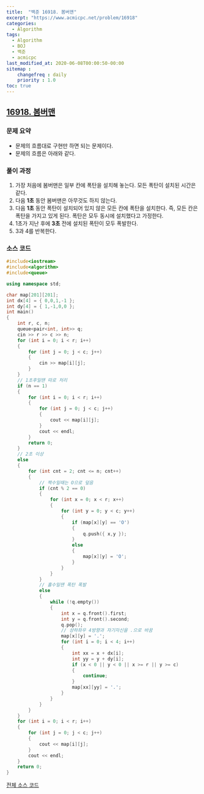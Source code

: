 ```yaml
---
title:  "백준 16918. 봄버맨"
excerpt: "https://www.acmicpc.net/problem/16918"
categories:
  - Algorithm
tags:
  - Algorithm
  - BOJ
  - 백준
  - acmicpc
last_modified_at: 2020-06-08T00:00:50-00:00
sitemap :
    changefreq : daily
    priority : 1.0
toc: true
---
```


## [16918. 봄버맨](https://www.acmicpc.net/problem/16918)
### 문제 요약
- 문제의 흐름대로 구현만 하면 되는 문제이다. 
- 문제의 흐름은 아래와 같다.

### 풀이 과정
1. 가장 처음에 봄버맨은 일부 칸에 폭탄을 설치해 놓는다. 모든 폭탄이 설치된 시간은 같다.
2. 다음 **1초** 동안 봄버맨은 아무것도 하지 않는다.
3. 다음 **1초** 동안 폭탄이 설치되어 있지 않은 모든 칸에 폭탄을 설치한다. 즉, 모든 칸은 폭탄을 가지고 있게 된다. 폭탄은 모두 동시에 설치했다고 가정한다.
4. 1초가 지난 후에 **3초** 전에 설치된 폭탄이 모두 폭발한다.
5. 3과 4를 반복한다.

### 소스 코드
```cpp
#include<iostream>
#include<algorithm>
#include<queue>

using namespace std;

char map[201][201];
int dx[4] = { 0,0,1,-1 };
int dy[4] = { 1,-1,0,0 };
int main()
{
    int r, c, n;
    queue<pair<int, int>> q;
    cin >> r >> c >> n;
    for (int i = 0; i < r; i++)
    {
        for (int j = 0; j < c; j++)
        {
            cin >> map[i][j];
        }
    }
    // 1초후일땐 따로 처리
    if (n == 1)
    {
        for (int i = 0; i < r; i++)
        {
            for (int j = 0; j < c; j++)
            {
                cout << map[i][j];
            }
            cout << endl;
        }
        return 0;
    }
    // 2초 이상
    else
    {
        for (int cnt = 2; cnt <= n; cnt++)
        {
            // 짝수일때는 O으로 덮음
            if (cnt % 2 == 0)
            {
                for (int x = 0; x < r; x++)
                {
                    for (int y = 0; y < c; y++)
                    {
                        if (map[x][y] == 'O')
                        {
                            q.push({ x,y });
                        }
                        else
                        {
                            map[x][y] = 'O';
                        }
                    }
                }
            }
            // 홀수일땐 폭탄 폭발
            else
            {
                while (!q.empty())
                {
                    int x = q.front().first;
                    int y = q.front().second;
                    q.pop();
                    // 상하좌우 4방향과 자기자신을 .으로 바꿈
                    map[x][y] = '.';
                    for (int i = 0; i < 4; i++)
                    {
                        int xx = x + dx[i];
                        int yy = y + dy[i];
                        if (x < 0 || y < 0 || x >= r || y >= c)
                        {
                            continue;
                        }
                        map[xx][yy] = '.';
                    }
                }
            }
        }
    }
    for (int i = 0; i < r; i++)
    {
        for (int j = 0; j < c; j++)
        {
            cout << map[i][j];
        }
        cout << endl;
    }
    return 0;
}
```

[전체 소스 코드](https://github.com/tdm1223/Algorithm/blob/master/acmicpc.net/source/16918.cpp)